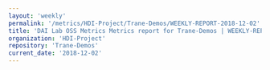 ```yaml
---
layout: 'weekly'
permalink: '/metrics/HDI-Project/Trane-Demos/WEEKLY-REPORT-2018-12-02'
title: 'DAI Lab OSS Metrics Metrics report for Trane-Demos | WEEKLY-REPORT-2018-12-02'
organization: 'HDI-Project'
repository: 'Trane-Demos'
current_date: '2018-12-02'
---
```

